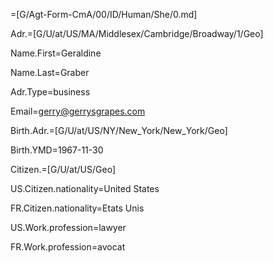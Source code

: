 =[G/Agt-Form-CmA/00/ID/Human/She/0.md]

Adr.=[G/U/at/US/MA/Middlesex/Cambridge/Broadway/1/Geo]

Name.First=Geraldine

Name.Last=Graber

Adr.Type=business

Email=gerry@gerrysgrapes.com

Birth.Adr.=[G/U/at/US/NY/New_York/New_York/Geo]

Birth.YMD=1967-11-30

Citizen.=[G/U/at/US/Geo]

US.Citizen.nationality=United States

FR.Citizen.nationality=Etats Unis

US.Work.profession=lawyer

FR.Work.profession=avocat
